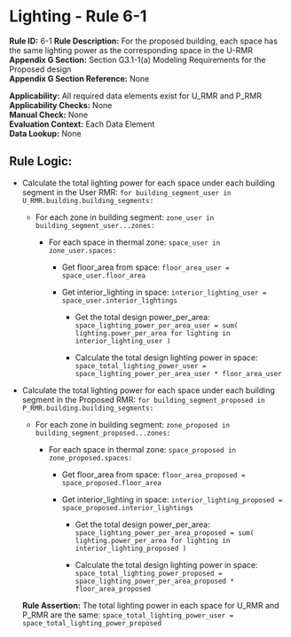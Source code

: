 
# Lighting - Rule 6-1  

**Rule ID:** 6-1 
**Rule Description:** For the proposed building, each space has the same lighting power as the corresponding space in the U-RMR  
**Appendix G Section:** Section G3.1-1(a) Modeling Requirements for the Proposed design  
**Appendix G Section Reference:** None

**Applicability:** All required data elements exist for U_RMR and P_RMR  
**Applicability Checks:** None  
**Manual Check:** None  
**Evaluation Context:** Each Data Element  
**Data Lookup:** None  
## Rule Logic: 

- Calculate the total lighting power for each space under each building segment in the User RMR: `for building_segment_user in U_RMR.building.building_segments:`  

  - For each zone in building segment: `zone_user in building_segment_user...zones:`

    - For each space in thermal zone: `space_user in zone_user.spaces:`

      - Get floor_area from space: `floor_area_user = space_user.floor_area`

      - Get interior_lighting in space: `interior_lighting_user = space_user.interior_lightings`

        - Get the total design power_per_area: `space_lighting_power_per_area_user = sum( lighting.power_per_area for lighting in interior_lighting_user )`

        - Calculate the total design lighting power in space: `space_total_lighting_power_user = space_lighting_power_per_area_user * floor_area_user`

- Calculate the total lighting power for each space under each building segment in the Proposed RMR: `for building_segment_proposed in P_RMR.building.building_segments:`  

  - For each zone in building segment: `zone_proposed in building_segment_proposed...zones:`

    - For each space in thermal zone: `space_proposed in zone_proposed.spaces:`

      - Get floor_area from space: `floor_area_proposed = space_proposed.floor_area`

      - Get interior_lighting in space: `interior_lighting_proposed = space_proposed.interior_lightings`

        - Get the total design power_per_area: `space_lighting_power_per_area_proposed = sum( lighting.power_per_area for lighting in interior_lighting_proposed )`

        - Calculate the total design lighting power in space: `space_total_lighting_power_proposed = space_lighting_power_per_area_proposed * floor_area_proposed`

  **Rule Assertion:** The total lighting power in each space for U_RMR and P_RMR are the same: `space_total_lighting_power_user = space_total_lighting_power_proposed`

